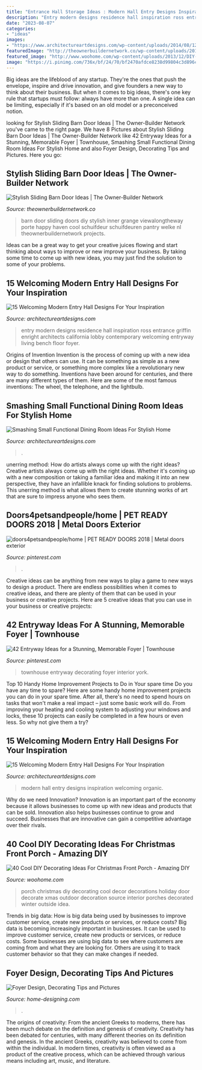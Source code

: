 ```yaml
---
title: "Entrance Hall Storage Ideas : Modern Hall Entry Designs Inspiration Welcoming Organic"
description: "Entry modern designs residence hall inspiration ross entrance griffin enright architects california lobby contemporary welcoming entryway living bench floor foyer"
date: "2023-08-07"
categories:
- "ideas"
images:
- "https://www.architectureartdesigns.com/wp-content/uploads/2014/08/1221.jpg"
featuredImage: "http://theownerbuildernetwork.co/wp-content/uploads/2015/10/Sliding-Barn-Door-Ideas-11.jpg"
featured_image: "http://www.woohome.com/wp-content/uploads/2013/12/DIY-Christmas-Porch-Ideas-18.jpg"
image: "https://i.pinimg.com/736x/bf/24/70/bf2470afdce8238d99804c3d896caa59.jpg"
---
```



Big ideas are the lifeblood of any startup. They're the ones that push the envelope, inspire and drive innovation, and give founders a new way to think about their business. But when it comes to big ideas, there's one key rule that startups must follow: always have more than one. A single idea can be limiting, especially if it's based on an old model or a preconceived notion.

	

		
looking for Stylish Sliding Barn Door Ideas | The Owner-Builder Network you've came to the right page. We have 8 Pictures about Stylish Sliding Barn Door Ideas | The Owner-Builder Network like 42 Entryway Ideas for a Stunning, Memorable Foyer | Townhouse, Smashing Small Functional Dining Room Ideas For Stylish Home and also Foyer Design, Decorating Tips and Pictures. Here you go:
		
    
## Stylish Sliding Barn Door Ideas | The Owner-Builder Network

<img loading=lazy src="http://theownerbuildernetwork.co/wp-content/uploads/2015/10/Sliding-Barn-Door-Ideas-11.jpg" onerror="this.onerror=null;this.src='https://tse1.mm.bing.net/th?id=OIP.aFcvxjsF59YxeFahQsJCDAHaLG&amp;pid=15.1';" alt="Stylish Sliding Barn Door Ideas | The Owner-Builder Network">

_Source: theownerbuildernetwork.co_

>barn door sliding doors diy stylish inner grange viewalongtheway porte happy haven cool schuifdeur schuifdeuren pantry welke nl theownerbuildernetwork projects. 

	

Ideas can be a great way to get your creative juices flowing and start thinking about ways to improve or new improve your business. By taking some time to come up with new ideas, you may just find the solution to some of your problems.

    
## 15 Welcoming Modern Entry Hall Designs For Your Inspiration

<img loading=lazy src="https://www.architectureartdesigns.com/wp-content/uploads/2014/09/15-Welcoming-Modern-Entry-Hall-Designs-For-Your-Inspiration-12-630x930.jpg" onerror="this.onerror=null;this.src='https://tse4.mm.bing.net/th?id=OIP.Kh_LeXh4kmIQ2TiHtETn-QHaK7&amp;pid=15.1';" alt="15 Welcoming Modern Entry Hall Designs For Your Inspiration">

_Source: architectureartdesigns.com_

>entry modern designs residence hall inspiration ross entrance griffin enright architects california lobby contemporary welcoming entryway living bench floor foyer. 

	

Origins of Invention
Invention is the process of coming up with a new idea or design that others can use. It can be something as simple as a new product or service, or something more complex like a revolutionary new way to do something. Inventions have been around for centuries, and there are many different types of them. Here are some of the most famous inventions: The wheel, the telephone, and the lightbulb.

    
## Smashing Small Functional Dining Room Ideas For Stylish Home

<img loading=lazy src="https://www.architectureartdesigns.com/wp-content/uploads/2014/08/1221.jpg" onerror="this.onerror=null;this.src='https://tse4.mm.bing.net/th?id=OIP.TxF6f9VqjAW-NQZARNN4GgHaE8&amp;pid=15.1';" alt="Smashing Small Functional Dining Room Ideas For Stylish Home">

_Source: architectureartdesigns.com_

>. 

	

unerring method: How do artists always come up with the right ideas?
Creative artists always come up with the right ideas. Whether it's coming up with a new composition or taking a familiar idea and making it into an new perspective, they have an infallible knack for finding solutions to problems. This unerring method is what allows them to create stunning works of art that are sure to impress anyone who sees them.

    
## Doors4petsandpeople/home | PET READY DOORS 2018 | Metal Doors Exterior

<img loading=lazy src="https://i.pinimg.com/736x/bf/24/70/bf2470afdce8238d99804c3d896caa59.jpg" onerror="this.onerror=null;this.src='https://tse2.mm.bing.net/th?id=OIP.BJiRll76omWySoQBssg3JgHaJ3&amp;pid=15.1';" alt="doors4petsandpeople/home | PET READY DOORS 2018 | Metal doors exterior">

_Source: pinterest.com_

>. 

	

Creative ideas can be anything from new ways to play a game to new ways to design a product. There are endless possibilities when it comes to creative ideas, and there are plenty of them that can be used in your business or creative projects. Here are 5 creative ideas that you can use in your business or creative projects:

    
## 42 Entryway Ideas For A Stunning, Memorable Foyer | Townhouse

<img loading=lazy src="https://i.pinimg.com/736x/da/14/49/da14492cd1dad4c8bdf44cc598fdf66e--townhouse-entryway-townhouse-decorating.jpg" onerror="this.onerror=null;this.src='https://tse4.mm.bing.net/th?id=OIP.ihVS8U1uQz5V16U3BUrDrQHaJ3&amp;pid=15.1';" alt="42 Entryway Ideas for a Stunning, Memorable Foyer | Townhouse">

_Source: pinterest.com_

>townhouse entryway decorating foyer interior york. 

	

Top 10 Handy Home Improvement Projects to Do in Your spare time
Do you have any time to spare? Here are some handy home improvement projects you can do in your spare time. After all, there's no need to spend hours on tasks that won't make a real impact – just some basic work will do. From improving your heating and cooling system to adjusting your windows and locks, these 10 projects can easily be completed in a few hours or even less. So why not give them a try?

    
## 15 Welcoming Modern Entry Hall Designs For Your Inspiration

<img loading=lazy src="https://www.architectureartdesigns.com/wp-content/uploads/2014/09/15-Welcoming-Modern-Entry-Hall-Designs-For-Your-Inspiration-4-630x866.jpg" onerror="this.onerror=null;this.src='https://tse3.mm.bing.net/th?id=OIP.tYw3wR91qnVBq8quE082WQHaKL&amp;pid=15.1';" alt="15 Welcoming Modern Entry Hall Designs For Your Inspiration">

_Source: architectureartdesigns.com_

>modern hall entry designs inspiration welcoming organic. 

	

Why do we need Innovation?
Innovation is an important part of the economy because it allows businesses to come up with new ideas and products that can be sold. Innovation also helps businesses continue to grow and succeed. Businesses that are innovative can gain a competitive advantage over their rivals.

    
## 40 Cool DIY Decorating Ideas For Christmas Front Porch - Amazing DIY

<img loading=lazy src="http://www.woohome.com/wp-content/uploads/2013/12/DIY-Christmas-Porch-Ideas-18.jpg" onerror="this.onerror=null;this.src='https://tse2.mm.bing.net/th?id=OIP.wPO26PP_NZNbTlqDKB1-igHaIX&amp;pid=15.1';" alt="40 Cool DIY Decorating Ideas For Christmas Front Porch - Amazing DIY">

_Source: woohome.com_

>porch christmas diy decorating cool decor decorations holiday door decorate xmas outdoor decoration source interior porches decorated winter outside idea. 

	

Trends in big data: How is big data being used by businesses to improve customer service, create new products or services, or reduce costs?
Big data is becoming increasingly important in businesses. It can be used to improve customer service, create new products or services, or reduce costs. Some businesses are using big data to see where customers are coming from and what they are looking for. Others are using it to track customer behavior so that they can make changes if needed.

    
## Foyer Design, Decorating Tips And Pictures

<img loading=lazy src="http://cdn.home-designing.com/wp-content/uploads/2009/06/foyer-flowers.jpg" onerror="this.onerror=null;this.src='https://tse1.mm.bing.net/th?id=OIP.yX-SsMhw3BTv98mGbR4dRAHaKc&amp;pid=15.1';" alt="Foyer Design, Decorating Tips and Pictures">

_Source: home-designing.com_

>. 

	

The origins of creativity: From the ancient Greeks to moderns, there has been much debate on the definition and genesis of creativity.
Creativity has been debated for centuries, with many different theories on its definition and genesis. In the ancient Greeks, creativity was believed to come from within the individual. In modern times, creativity is often viewed as a product of the creative process, which can be achieved through various means including art, music, and literature.

